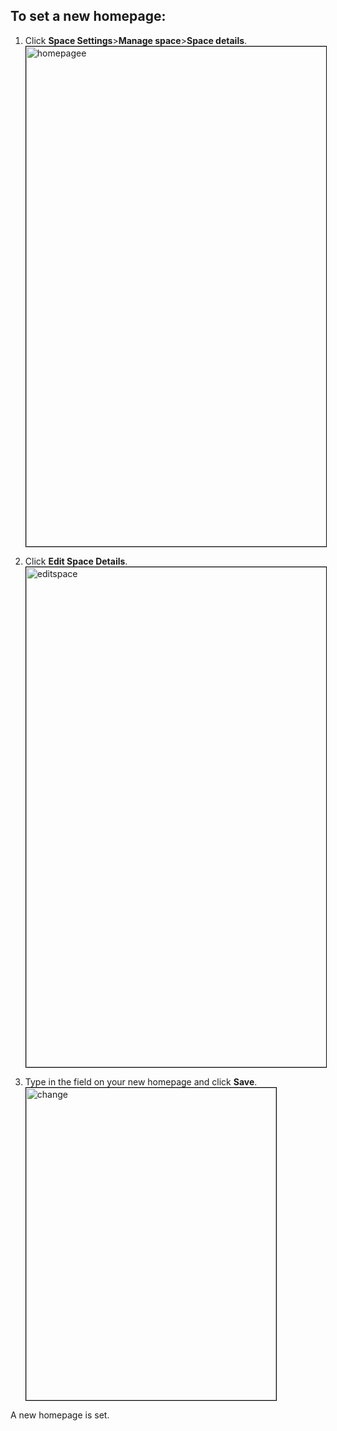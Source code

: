 ## To set a new homepage:

1. Click **Space Settings**>**Manage space**>**Space details**.
   <img src="\src\img\homepagee.png" alt="homepagee" width="600" height="800" style="border: 1px solid black;">

2. Click **Edit Space Details**.
   <img src="\src\img\editspace.png" alt="editspace" width="600" height="800" style="border: 1px solid black;">
3. Type in the field on your new homepage and click **Save**.
   <img src="\src\img\change.png" alt="change" width="400" height="500" style="border: 1px solid black;">

A new homepage is set.

